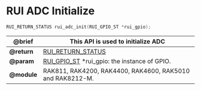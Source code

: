 # RUI ADC Initialize

```c
RUI_RETURN_STATUS rui_adc_init(RUI_GPIO_ST *rui_gpio);
```

| **@brief**  | This API is used to initialize ADC                                                                                                                    |
| ----------- | ----------------------------------------------------------------------------------------------------------------------------------------------------- |
| **@return** | [RUI_RETURN_STATUS](https://doc.rakwireless.com/developer-tools/developer-tools/getting-started#rui_return_status)                                    |
| **@param**  | [RUI_GPIO_ST](https://doc.rakwireless.com/developer-tools/developer-tools/rui-interface-general-format#rui_gpio_st) \*rui_gpio: the instance of GPIO. |
| **@module** | RAK811, RAK4200, RAK4400, RAK4600, RAK5010 and RAK8212-M.                                                                                             |
